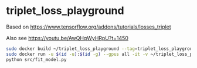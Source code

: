 # triplet_loss_playground

Based on https://www.tensorflow.org/addons/tutorials/losses_triplet

Also see https://youtu.be/AwQHqWyHRpU?t=1450

```bash
sudo docker build ~/triplet_loss_playground --tag=triplet_loss_playground
sudo docker run -u $(id -u):$(id -g) --gpus all -it -v ~/triplet_loss_playground:/home/triplet_loss_playground triplet_loss_playground bash
python src/fit_model.py
```